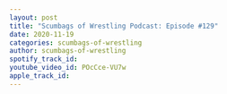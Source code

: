 ```yaml
---
layout: post
title: "Scumbags of Wrestling Podcast: Episode #129"
date: 2020-11-19
categories: scumbags-of-wrestling
author: scumbags-of-wrestling
spotify_track_id: 
youtube_video_id: POcCce-VU7w
apple_track_id: 
---
```


